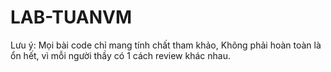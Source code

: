 # LAB-TUANVM
Lưu ý: Mọi bài code chỉ mang tính chất tham khảo, Không phải hoàn toàn là ổn hết, vì mỗi người thầy có 1 cách review khác nhau.
